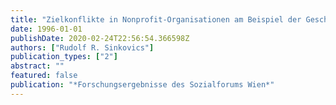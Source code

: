```yaml
---
title: "Zielkonflikte in Nonprofit-Organisationen am Beispiel der Geschützten Werkstätten"
date: 1996-01-01
publishDate: 2020-02-24T22:56:54.366598Z
authors: ["Rudolf R. Sinkovics"]
publication_types: ["2"]
abstract: ""
featured: false
publication: "*Forschungsergebnisse des Sozialforums Wien*"
---
```


